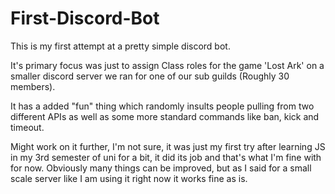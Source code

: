 # First-Discord-Bot

This is my first attempt at a pretty simple discord bot.

It's primary focus was just to assign Class roles for the game 'Lost Ark' on a smaller discord server we ran for one of our sub guilds (Roughly 30 members).

It has a added "fun" thing which randomly insults people pulling from two different APIs as well as some more standard commands like ban, kick and timeout.


Might work on it further, I'm not sure, it was just my first try after learning JS in my 3rd semester of uni for a bit, it did its job and that's what I'm fine with for now.
Obviously many things can be improved, but as I said for a small scale server like I am using it right now it works fine as is.
